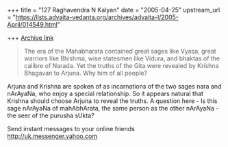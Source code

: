 +++
title = "127 Raghavendra N Kalyan"
date = "2005-04-25"
upstream_url = "https://lists.advaita-vedanta.org/archives/advaita-l/2005-April/014549.html"

+++
[Archive link](https://lists.advaita-vedanta.org/archives/advaita-l/2005-April/014549.html)

>The era of the Mahabharata contained great sages like Vyasa, great
>warriors like Bhishma, wise statesmen like Vidura, and bhaktas of the
>calibre of Narada. Yet the truths of the Gita were revealed by Krishna
>Bhagavan to Arjuna. Why him of all people?



Arjuna and Krishna are spoken of as incarnations of the two sages nara and nArAyaNa, who enjoy a special relationship. So it appears natural that Krishna should choose Arjuna to reveal the truths. A question here - Is this sage nArAyaNa of mahAbhArata, the same person as the other nArAyaNa - the seer of the purusha sUkta? 

Send instant messages to your online friends http://uk.messenger.yahoo.com 

